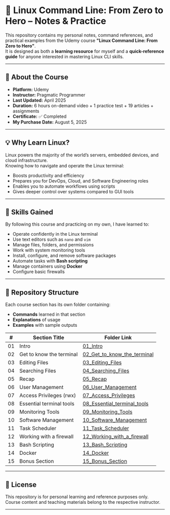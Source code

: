 # 🐧 Linux Command Line: From Zero to Hero – Notes & Practice

This repository contains my personal notes, command references, and practical examples from the Udemy course **"Linux Command Line: From Zero to Hero"**.  
It is designed as both a **learning resource** for myself and a **quick-reference guide** for anyone interested in mastering Linux CLI skills.

---

## 📖 About the Course
- **Platform:** Udemy  
- **Instructor:** Pragmatic Programmer  
- **Last Updated:** April 2025  
- **Duration:** 6 hours on-demand video + 1 practice test + 19 articles + assignments  
- **Certificate:** ✅ Completed  
- **My Purchase Date:** August 5, 2025

---

## 💡 Why Learn Linux?
Linux powers the majority of the world’s servers, embedded devices, and cloud infrastructure.  
Knowing how to navigate and operate the Linux terminal:
- Boosts productivity and efficiency
- Prepares you for DevOps, Cloud, and Software Engineering roles
- Enables you to automate workflows using scripts
- Gives deeper control over systems compared to GUI tools

---

## 🚀 Skills Gained
By following this course and practicing on my own, I have learned to:
- Operate confidently in the Linux terminal
- Use text editors such as `nano` and `vim`
- Manage files, folders, and permissions
- Work with system monitoring tools
- Install, configure, and remove software packages
- Automate tasks with **Bash scripting**
- Manage containers using **Docker**
- Configure basic firewalls

---

## 📂 Repository Structure
Each course section has its own folder containing:
- **Commands** learned in that section
- **Explanations** of usage
- **Examples** with sample outputs

| #  | Section Title              | Folder Link |
|----|----------------------------|-------------|
| 01 | Intro                      | [01_Intro](01_Intro/) |
| 02 | Get to know the terminal   | [02_Get_to_know_the_terminal](02_Get_to_know_the_terminal/) |
| 03 | Editing Files              | [03_Editing_Files](03_Editing_Files/) |
| 04 | Searching Files            | [04_Searching_Files](04_Searching_Files/) |
| 05 | Recap                      | [05_Recap](05_Recap/) |
| 06 | User Management            | [06_User_Management](06_User_Management/) |
| 07 | Access Privileges (rwx)    | [07_Access_Privileges](07_Access_Privileges/) |
| 08 | Essential terminal tools   | [08_Essential_terminal_tools](08_Essential_terminal_tools/) |
| 09 | Monitoring Tools           | [09_Monitoring_Tools](09_Monitoring_Tools/) |
| 10 | Software Management        | [10_Software_Management](10_Software_Management/) |
| 11 | Task Scheduler             | [11_Task_Scheduler](11_Task_Scheduler/) |
| 12 | Working with a firewall    | [12_Working_with_a_firewall](12_Working_with_a_firewall/) |
| 13 | Bash Scripting             | [13_Bash_Scripting](13_Bash_Scripting/) |
| 14 | Docker                     | [14_Docker](14_Docker/) |
| 15 | Bonus Section              | [15_Bonus_Section](15_Bonus_Section/) |

---

## 📜 License
This repository is for personal learning and reference purposes only. Course content and teaching materials belong to the respective instructor.

---
